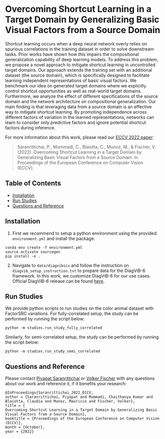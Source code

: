 # Overcoming Shortcut Learning in a Target Domain by Generalizing Basic Visual Factors from a Source Domain

Shortcut learning occurs when a deep neural network overly relies on spurious correlations in the training dataset in order to solve downstream tasks. Prior works have shown how this impairs the compositional generalization capability of deep learning models. To address this problem, we propose a novel approach to mitigate shortcut learning in uncontrolled target domains. Our approach extends the training set with an additional dataset (the source domain), which is specifically designed to facilitate learning independent representations of basic visual factors. We benchmark our idea on generated target domains where we explicitly control shortcut opportunities as well as real-world target domains. Furthermore, we analyze the effect of different specifications of the source domain and the network architecture on compositional generalization. Our main finding is that leveraging data from a source domain is an effective way to mitigate shortcut learning. By promoting independence across different factors of variation in the learned representations, networks can learn to consider only predictive factors and ignore potential shortcut factors during inference.

For more information about this work, please read our [ECCV 2022 paper](https://arxiv.org/abs/2207.10002):

> Saranrittichai, P., Mummadi, C., Blaiotta, C., Munoz, M., & Fischer, V. (2022). Overcoming Shortcut Learning in a Target Domain by Generalizing Basic Visual Factors from a Source Domain. In Proceedings of the European Conference on Computer Vision (ECCV).

## Table of Contents
- [Installation](#installation)
- [Run Studies](#run-studies)
- [Questions and Reference](#questions-and-reference)

## Installation

1. First we recommend to setup a python environment using the provided `environment.yml` and install the package:

```
conda env create -f environment.yml
source activate sourcegen
pip install -e .
```

2. Navigate to `data/diagvibsix` and follow the instruction on `diagvib_setup_instruction.txt` to prepare data for the DiagViB-6 framework. In this work, we customize DiagViB-6 for our use cases. Official DiagViB-6 release can be found [here](https://github.com/boschresearch/diagvib-6).

## Run Studies

We provide python scripts to run studies on the color animal dataset with FactorSRC variations. For fully-correlated setup, the study can be performed by running the script below:
```
python -m studies.run_study_fully_correlated
```

Similarly, for semi-correlated setup, the study can be performed by running the script below:

```
python -m studies.run_study_semi_correlated
```


## Questions and Reference
Please contact [Piyapat Saranrittichai](mailto:piyapat.saranrittichai@de.bosch.com?subject=[GitHub]%20SourceGen)
or [Volker Fischer](mailto:volker.fischer@de.bosch.com?subject=[GitHub]%20SourceGen) with
any questions about our work and reference it, if it benefits your research:
```
@InProceedings{Saranrittichai_2022_ECCV,
author = {Saranrittichai, Piyapat and Mummadi, Chaithanya Kumar and Blaiotta, Claudia and Munoz, Mauricio and Fischer, Volker},
title = {
Overcoming Shortcut Learning in a Target Domain by Generalizing Basic Visual Factors from a Source Domain},
booktitle = {Proceedings of the European Conference on Computer Vision (ECCV)},
month = {October},
year = {2022}

